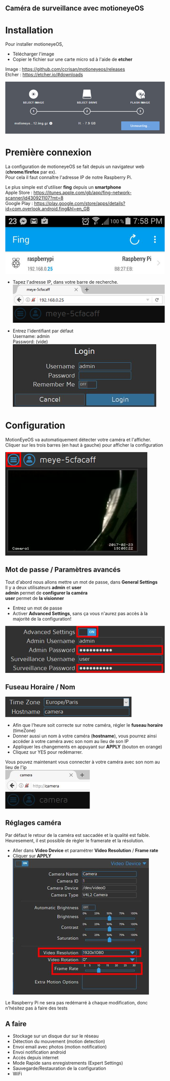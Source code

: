 Caméra de surveillance avec motioneyeOS
-----------

# Installation
Pour installer motioneyeOS, 
* Télécharger l'image 
* Copier le fichier sur une carte micro sd à l'aide de **etcher**

Image : https://github.com/ccrisan/motioneyeos/releases  
Etcher : https://etcher.io/#downloads

![etcher](https://github.com/maditnerd/motioneyeos_tutorial/raw/master/etcher.png)

# Première connexion
La configuration de motioneyeOS se fait depuis un navigateur web (**chrome**/**firefox** par ex).     
Pour cela il faut connaître l'adresse IP de notre Raspberry Pi.    

Le plus simple est d'utiliser **fing** depuis un **smartphone**   
Apple Store : https://itunes.apple.com/gb/app/fing-network-scanner/id430921107?mt=8    
Google Play : https://play.google.com/store/apps/details?id=com.overlook.android.fing&hl=en_GB    

![fing](https://github.com/maditnerd/motioneyeos_tutorial/raw/master/fing.jpg)

* Tapez l'adresse IP, dans votre barre de recherche.   
![ip](https://github.com/maditnerd/motioneyeos_tutorial/raw/master/ip.png)

* Entrez l'identifiant par défaut    
Username: admin    
Password: (vide)     
![login](https://github.com/maditnerd/motioneyeos_tutorial/raw/master/login.jpg)

# Configuration
MotionEyeOS va automatiquement détecter votre caméra et l'afficher.    
Cliquer sur les trois barres (en haut à gauche) pour afficher la configuration

![motioneyeos](https://github.com/maditnerd/motioneyeos_tutorial/raw/master/firstconnection.jpg)

## Mot de passe / Paramètres avancés
Tout d'abord nous allons mettre un mot de passe, dans **General Settings**   
Il y a deux utilisateurs **admin** et **user**    
**admin** permet de **configurer la caméra**   
**user** permet de **la visionner**    

* Entrez un mot de passe 
* Activer **Advanced Settings**, sans ça vous n'aurez pas accès à la majorité de la configuration!

![password](https://github.com/maditnerd/motioneyeos_tutorial/raw/master/generalsettings.jpg)

## Fuseau Horaire  / Nom
![timezone](https://github.com/maditnerd/motioneyeos_tutorial/raw/master/timezone-hostname.png)
* Afin que l'heure soit correcte sur notre caméra, régler le **fuseau horaire** (timeZone)   
* Donner aussi un nom à votre caméra (**hostname**), vous pourrez ainsi accéder à votre caméra avec son nom au lieu de son IP
* Appliquer les changements en appuyant sur **APPLY** (bouton en orange)
* Cliquez sur YES pour redémarrer.    


Vous pouvez maintenant vous connecter à votre caméra avec son nom au lieu de l'ip  
![hostname](https://github.com/maditnerd/motioneyeos_tutorial/raw/master/hostname.jpg)

## Réglages caméra
Par défaut le retour de la caméra est saccadée et la qualité est faible.    
Heuresement, il est possible de règler le framerate et la résolution.   
* Aller dans **Video Device** et paramétrer **Video Resolution** / **Frame rate**    
* Cliquer sur **APPLY**   
![videodevice](https://github.com/maditnerd/motioneyeos_tutorial/raw/master/camera.jpg)

Le Raspberry Pi ne sera pas redémarré à chaque modification, donc n'hésitez pas à faire des tests

## A faire
* Stockage sur un disque dur sur le réseau
* Détection du mouvement (motion detection)
* Envoi email avec photos (motion notification)
* Envoi notification android
* Accès depuis internet
* Mode Rapide sans enregistrements (Expert Settings)
* Sauvegarde/Restauration de la configuration
* WiFi


